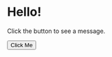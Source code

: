 <DOCTYPE html>
<html>
<head>
  <title>Simple JavaScript Example</title>
</head>
<body>

<h1>Hello!</h1>
<p id="message">Click the button to see a message.</p>

<button onclick="showMessage()">Click Me</button>

<script>
  function showMessage() {
    document.getElementById("message").innerText = "You clicked the button!";
  }
</script>

</body>
</html>
